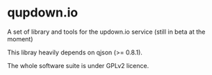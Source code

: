 qupdown.io
==========

A set of library and tools for the updown.io service (still in beta at the moment)

This libray heavily depends on qjson (>= 0.8.1).

The whole software suite is under GPLv2 licence.
